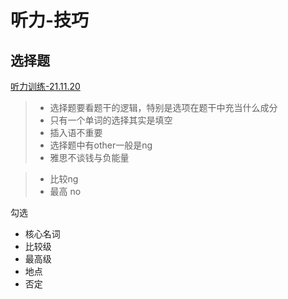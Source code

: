 # 听力-技巧

## 选择题

 [听力训练-21.11.20](听力训练-21.11.20.md)

> - 选择题要看题干的逻辑，特别是选项在题干中充当什么成分
> - 只有一个单词的选择其实是填空
> - 插入语不重要
> - 选择题中有other一般是ng
> - 雅思不谈钱与负能量

> - 比较ng
> - 最高 no

勾选
- 核心名词
- 比较级
- 最高级
- 地点
- 否定